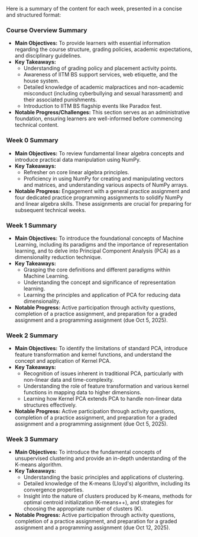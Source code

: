 Here is a summary of the content for each week, presented in a concise and structured format:

### Course Overview Summary

*   **Main Objectives:** To provide learners with essential information regarding the course structure, grading policies, academic expectations, and disciplinary guidelines.
*   **Key Takeaways:**
    *   Understanding of grading policy and placement activity points.
    *   Awareness of IITM BS support services, web etiquette, and the house system.
    *   Detailed knowledge of academic malpractices and non-academic misconduct (including cyberbullying and sexual harassment) and their associated punishments.
    *   Introduction to IITM BS flagship events like Paradox fest.
*   **Notable Progress/Challenges:** This section serves as an administrative foundation, ensuring learners are well-informed before commencing technical content.

### Week 0 Summary

*   **Main Objectives:** To review fundamental linear algebra concepts and introduce practical data manipulation using NumPy.
*   **Key Takeaways:**
    *   Refresher on core linear algebra principles.
    *   Proficiency in using NumPy for creating and manipulating vectors and matrices, and understanding various aspects of NumPy arrays.
*   **Notable Progress:** Engagement with a general practice assignment and four dedicated practice programming assignments to solidify NumPy and linear algebra skills. These assignments are crucial for preparing for subsequent technical weeks.

### Week 1 Summary

*   **Main Objectives:** To introduce the foundational concepts of Machine Learning, including its paradigms and the importance of representation learning, and to delve into Principal Component Analysis (PCA) as a dimensionality reduction technique.
*   **Key Takeaways:**
    *   Grasping the core definitions and different paradigms within Machine Learning.
    *   Understanding the concept and significance of representation learning.
    *   Learning the principles and application of PCA for reducing data dimensionality.
*   **Notable Progress:** Active participation through activity questions, completion of a practice assignment, and preparation for a graded assignment and a programming assignment (due Oct 5, 2025).

### Week 2 Summary

*   **Main Objectives:** To identify the limitations of standard PCA, introduce feature transformation and kernel functions, and understand the concept and application of Kernel PCA.
*   **Key Takeaways:**
    *   Recognition of issues inherent in traditional PCA, particularly with non-linear data and time-complexity.
    *   Understanding the role of feature transformation and various kernel functions in mapping data to higher dimensions.
    *   Learning how Kernel PCA extends PCA to handle non-linear data structures effectively.
*   **Notable Progress:** Active participation through activity questions, completion of a practice assignment, and preparation for a graded assignment and a programming assignment (due Oct 5, 2025).

### Week 3 Summary

*   **Main Objectives:** To introduce the fundamental concepts of unsupervised clustering and provide an in-depth understanding of the K-means algorithm.
*   **Key Takeaways:**
    *   Understanding the basic principles and applications of clustering.
    *   Detailed knowledge of the K-means (Lloyd's) algorithm, including its convergence properties.
    *   Insight into the nature of clusters produced by K-means, methods for optimal centroid initialization (K-means++), and strategies for choosing the appropriate number of clusters (K).
*   **Notable Progress:** Active participation through activity questions, completion of a practice assignment, and preparation for a graded assignment and a programming assignment (due Oct 12, 2025).